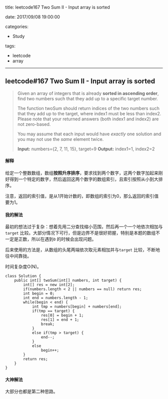 title: leetcode167 Two Sum II - Input array is sorted

date: 2017/09/08 19:00:00

categories:

- Study

tags:

- leetcode
- array

---

## leetcode#167 Two Sum II - Input array is sorted

>Given an array of integers that is already **sorted in ascending order**, find two numbers such that they add up to a specific target number.
>
>The function twoSum should return indices of the two numbers such that they add up to the target, where index1 must be less than index2. Please note that your returned answers (both index1 and index2) are not zero-based.
>
>You may assume that each input would have *exactly* one solution and you may not use the *same* element twice.
>
>**Input:** numbers={2, 7, 11, 15}, target=9
>**Output:** index1=1, index2=2

#### 解释

给定一个整数数组，数组**按照升序排序**，要求找到两个数字，这两个数字加起来刚好得到一个特定的数字，然后返回这两个数字的数组索引，且索引按照从小到大排序。

注意，返回的索引值，是从1开始计数的，即数组的索引为0，那么返回的索引值要为1。

#### 我的解法

最初的想法过于复杂：想着先用二分查找缩小范围，然后再一个一个地依次相加与`target` 比较。大部分情况下可行，但是边界不是很好把握，特别是本题的数组不一定是正数，所以在遇到`0` 的时候会出现问题。

后来使用的方法是，从数组的头尾两端依次取元素相加并与`target` 比较，不断地往中间靠拢。

时间复杂度O(N)。

```
class Solution {
    public int[] twoSum(int[] numbers, int target) {
        int[] res = new int[2];
        if(numbers.length < 2 || numbers == null) return res;
        int begin = 0;
        int end = numbers.length - 1;
        while(begin < end) {
            int tmp = numbers[begin] + numbers[end];
            if(tmp == target) {
                res[0] = begin + 1;
                res[1] = end + 1;
                break;
            } 
            else if(tmp > target) {
                end--;
            }
            else
                begin++;
        }
        return res;
    }
}
```

#### 大神解法

大部分也都是第二种思路。